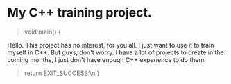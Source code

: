 # __My C++ training project.__

> void main() {

Hello. This project has no interest, for you all. I just want to use it to train myself in C++.
But guys, don't worry. I have a lot of projects to create in the coming months, I just don't have enough C++ experience to do them!

> return EXIT_SUCCESS;\n
> }
